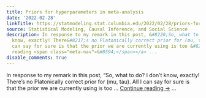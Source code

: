 ```yaml
---
title: Priors for hyperparameters in meta-analysis
date: '2022-02-28'
linkTitle: https://statmodeling.stat.columbia.edu/2022/02/28/priors-for-meta-analysis/
source: Statistical Modeling, Causal Inference, and Social Science
description: In response to my remark in this post, &#8220;So, what to do? I don&#8217;t
  know, exactly! There&#8217;s no Platonically correct prior for (mu, tau). All I
  can say for sure is that the prior we are currently using is too &#8230; <a href="https://statmodeling.stat.columbia.edu/2022/02/28/priors-for-meta-analysis/">Continue
  reading <span class="meta-nav">&#8594;</span></a> ...
disable_comments: true
---
```

In response to my remark in this post, &#8220;So, what to do? I don&#8217;t know, exactly! There&#8217;s no Platonically correct prior for (mu, tau). All I can say for sure is that the prior we are currently using is too &#8230; <a href="https://statmodeling.stat.columbia.edu/2022/02/28/priors-for-meta-analysis/">Continue reading <span class="meta-nav">&#8594;</span></a> ...